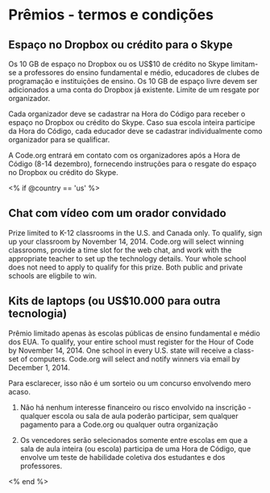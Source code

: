 

# Prêmios - termos e condições

## Espaço no Dropbox ou crédito para o Skype

Os 10 GB de espaço no Dropbox ou os US$10 de crédito no Skype limitam-se a professores do ensino fundamental e médio, educadores de clubes de programação e instituições de ensino. Os 10 GB de espaço livre devem ser adicionados a uma conta do Dropbox já existente. Limite de um resgate por organizador.

Cada organizador deve se cadastrar na Hora do Código para receber o espaço no Dropbox ou crédito do Skype. Caso sua escola inteira participe da Hora do Código, cada educador deve se cadastrar individualmente como organizador para se qualificar.

A Code.org entrará em contato com os organizadores após a Hora de Código (8-14 dezembro), fornecendo instruções para o resgate do espaço no Dropbox ou crédito do Skype.

<% if @country == 'us' %>

## Chat com vídeo com um orador convidado

Prize limited to K-12 classrooms in the U.S. and Canada only. To qualify, sign up your classroom by November 14, 2014. Code.org will select winning classrooms, provide a time slot for the web chat, and work with the appropriate teacher to set up the technology details. Your whole school does not need to apply to qualify for this prize. Both public and private schools are eligbile to win.

## Kits de laptops (ou US$10.000 para outra tecnologia)

Prêmio limitado apenas às escolas públicas de ensino fundamental e médio dos EUA. To qualify, your entire school must register for the Hour of Code by November 14, 2014. One school in every U.S. state will receive a class-set of computers. Code.org will select and notify winners via email by December 1, 2014.

Para esclarecer, isso não é um sorteio ou um concurso envolvendo mero acaso.

1) Não há nenhum interesse financeiro ou risco envolvido na inscrição - qualquer escola ou sala de aula poderão participar, sem qualquer pagamento para a Code.org ou qualquer outra organização

2) Os vencedores serão selecionados somente entre escolas em que a sala de aula inteira (ou escola) participa de uma Hora de Código, que envolve um teste de habilidade coletiva dos estudantes e dos professores.

<% end %>